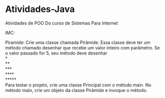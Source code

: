 # Atividades-Java
Atividades de POO Do curso de Sistemas Para Internet



IMC: 

Piramide:
  Crie uma classe chamada Pirâmide. Essa classe deve ter um método chamado desenhar que recebe um valor inteiro com parâmetro. Se o valor passado for 5,     seu método deve desenhar<br>
  *<br>
  **<br>
  ***<br>
  ****<br>
  *****<br>
  Para testar o projeto, crie uma classe Principal com o método main. No método main, crie um objeto da classe Pirâmide e invoque o método.
